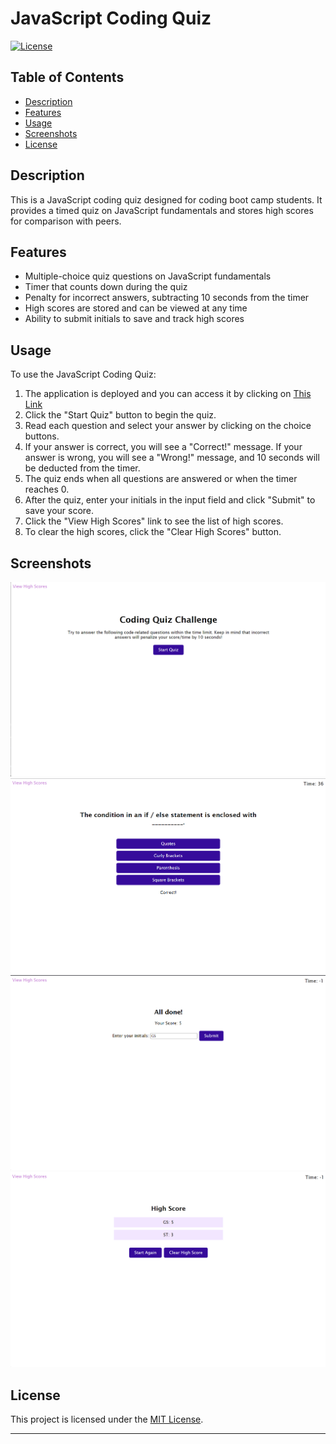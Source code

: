 # JavaScript Coding Quiz

[![License](https://img.shields.io/badge/License-MIT-blue.svg)](https://opensource.org/licenses/MIT)

## Table of Contents
- [Description](#description)
- [Features](#features)
- [Usage](#usage)
- [Screenshots](#screenshots)
- [License](#license)

## Description

This is a JavaScript coding quiz designed for coding boot camp students. It provides a timed quiz on JavaScript fundamentals and stores high scores for comparison with peers.

## Features

- Multiple-choice quiz questions on JavaScript fundamentals
- Timer that counts down during the quiz
- Penalty for incorrect answers, subtracting 10 seconds from the timer
- High scores are stored and can be viewed at any time
- Ability to submit initials to save and track high scores

## Usage

To use the JavaScript Coding Quiz:

1. The application is deployed and you can access it by clicking on [This Link](https://www.example.com)
3. Click the "Start Quiz" button to begin the quiz.
4. Read each question and select your answer by clicking on the choice buttons.
5. If your answer is correct, you will see a "Correct!" message. If your answer is wrong, you will see a "Wrong!" message, and 10 seconds will be deducted from the timer.
6. The quiz ends when all questions are answered or when the timer reaches 0.
7. After the quiz, enter your initials in the input field and click "Submit" to save your score.
8. Click the "View High Scores" link to see the list of high scores.
9. To clear the high scores, click the "Clear High Scores" button.

## Screenshots

![Quiz Screenshot](assets/images/screenshot1.png)
![Quiz Question](assets/images/screenshot2.png)
![Quiz Score](assets/images/screenshot3.png)
![High Scores](assets/images/screenshot4.png)

## License

This project is licensed under the [MIT License](LICENSE).

---